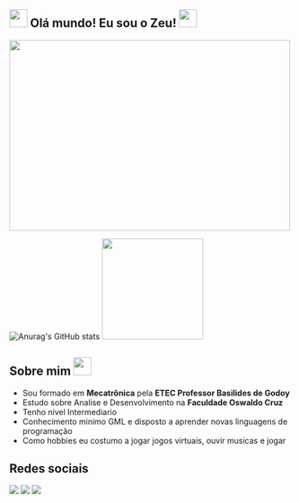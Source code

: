 ## <img src="https://stardewcommunitywiki.com/mediawiki/images/5/57/Junimo.gif" width="32" height="32"> Olá mundo! Eu sou o Zeu! <img src="https://stardewcommunitywiki.com/mediawiki/images/5/57/Junimo.gif" width="32" height="32">
<img src="https://gifdb.com/images/high/omori-characters-smiling-dg12jdktwe5terfa.gif" width="500" height="340">

![Anurag's GitHub stats](https://github-readme-stats.vercel.app/api?username=ZeeeuX&show_icons=true&theme=jolly)
 <img height="180cm" src="https://github-readme-stats.vercel.app/api/top-langs/?username=ZeeeuX&layout=compact&langs_count=16&theme=jolly"/>

## Sobre mim <img src="https://stardewcommunitywiki.com/mediawiki/images/5/57/Junimo.gif" width="32" height="32">

- Sou formado em <strong>Mecatrônica</strong> pela <strong>ETEC Professor Basilides de Godoy</strong>
- Estudo sobre Analise e Desenvolvimento na <strong>Faculdade Oswaldo Cruz</strong>
- Tenho nivel Intermediario
- Conhecimento minimo GML e disposto a aprender novas linguagens de programação
- Como hobbies eu costumo a jogar jogos virtuais, ouvir musicas e jogar 

## Redes sociais

  <a href="https://www.instagram.com/zezonelzeu/" target="_blank"><img src="https://img.shields.io/badge/-Instagram-%23E4405F?style=for-the-badge&logo=instagram&logoColor=white" target="_blank"></a>
 	<a href="https://www.twitch.tv/ZeeeuX" target="_blank"><img src="https://img.shields.io/badge/Twitch-9146FF?style=for-the-badge&logo=twitch&logoColor=white" target="_blank"></a>
  <a href = "mailto:ElizeuDVF@gmail.com"><img src="https://img.shields.io/badge/-Gmail-%23333?style=for-the-badge&logo=gmail&logoColor=white" target="_blank"></a>



